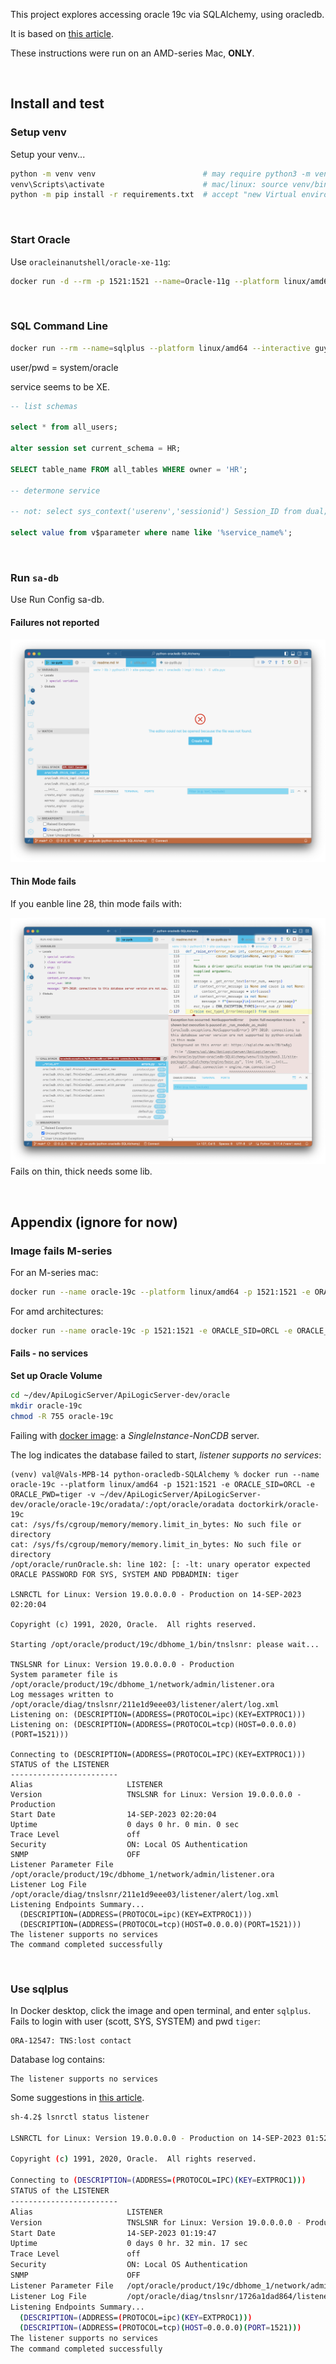 This project explores accessing oracle 19c via SQLAlchemy, using oracledb.

It is based on [this article](https://medium.com/oracledevs/using-the-development-branch-of-sqlalchemy-2-0-with-python-oracledb-d6e89090899c).

These instructions were run on an AMD-series Mac, **ONLY**.

&nbsp;

## Install and test

### Setup venv

Setup your venv...

```bash title="Install API Logic Server in a Virtual Environment"
python -m venv venv                        # may require python3 -m venv venv
venv\Scripts\activate                      # mac/linux: source venv/bin/activate
python -m pip install -r requirements.txt  # accept "new Virtual environment"
```

&nbsp;

### Start Oracle

Use `oracleinanutshell/oracle-xe-11g`:
```bash
docker run -d --rm -p 1521:1521 --name=Oracle-11g --platform linux/amd64 -e ORACLE_SID=ORCL -e ORACLE_ALLOW_REMOTE=true oracleinanutshell/oracle-xe-11g
```

&nbsp;

### SQL Command Line

```bash
docker run --rm --name=sqlplus --platform linux/amd64 --interactive guywithnose/sqlplus sqlplus system/oracle@//10.0.0.234:1521
```

user/pwd = system/oracle

service seems to be XE.

```sql
-- list schemas

select * from all_users;

alter session set current_schema = HR;

SELECT table_name FROM all_tables WHERE owner = 'HR';

-- determone service

-- not: select sys_context('userenv','sessionid') Session_ID from dual;

select value from v$parameter where name like '%service_name%';
```

&nbsp;

### Run `sa-db`

Use Run Config sa-db.

#### Failures not reported

![missing utils.pyx](images/missing%20utils.pyx.png)

#### Thin Mode fails

If you eanble line 28, thin mode fails with:

![thin mode fails](images/thin-mode-fails.png)
Fails on thin, thick needs some lib.

&nbsp;

## Appendix (ignore for now)

### Image fails M-series


For an M-series mac:

```bash
docker run --name oracle-19c --platform linux/amd64 -p 1521:1521 -e ORACLE_SID=ORCL -e ORACLE_PWD=tiger -v ~/dev/ApiLogicServer/ApiLogicServer-dev/oracle/oracle-19c/oradata/:/opt/oracle/oradata doctorkirk/oracle-19c 
```

For amd architectures:
```bash
docker run --name oracle-19c -p 1521:1521 -e ORACLE_SID=ORCL -e ORACLE_PWD=tiger -v /Users/val/dev/ApiLogicServer/ApiLogicServer-dev/oracle/oracle-19c/oradata/:/opt/oracle/oradata doctorkirk/oracle-19c 
```

#### Fails - no services

**Set up Oracle Volume**

```bash
cd ~/dev/ApiLogicServer/ApiLogicServer-dev/oracle
mkdir oracle-19c
chmod -R 755 oracle-19c
```


Failing with [docker image](https://registry.hub.docker.com/r/doctorkirk/oracle-19c): a *SingleInstance-NonCDB* server.

The log indicates the database failed to start, *listener supports no services*:

```log
(venv) val@Vals-MPB-14 python-oracledb-SQLAlchemy % docker run --name oracle-19c --platform linux/amd64 -p 1521:1521 -e ORACLE_SID=ORCL -e ORACLE_PWD=tiger -v ~/dev/ApiLogicServer/ApiLogicServer-dev/oracle/oracle-19c/oradata/:/opt/oracle/oradata doctorkirk/oracle-19c
cat: /sys/fs/cgroup/memory/memory.limit_in_bytes: No such file or directory
cat: /sys/fs/cgroup/memory/memory.limit_in_bytes: No such file or directory
/opt/oracle/runOracle.sh: line 102: [: -lt: unary operator expected
ORACLE PASSWORD FOR SYS, SYSTEM AND PDBADMIN: tiger

LSNRCTL for Linux: Version 19.0.0.0.0 - Production on 14-SEP-2023 02:20:04

Copyright (c) 1991, 2020, Oracle.  All rights reserved.

Starting /opt/oracle/product/19c/dbhome_1/bin/tnslsnr: please wait...

TNSLSNR for Linux: Version 19.0.0.0.0 - Production
System parameter file is /opt/oracle/product/19c/dbhome_1/network/admin/listener.ora
Log messages written to /opt/oracle/diag/tnslsnr/211e1d9eee03/listener/alert/log.xml
Listening on: (DESCRIPTION=(ADDRESS=(PROTOCOL=ipc)(KEY=EXTPROC1)))
Listening on: (DESCRIPTION=(ADDRESS=(PROTOCOL=tcp)(HOST=0.0.0.0)(PORT=1521)))

Connecting to (DESCRIPTION=(ADDRESS=(PROTOCOL=IPC)(KEY=EXTPROC1)))
STATUS of the LISTENER
------------------------
Alias                     LISTENER
Version                   TNSLSNR for Linux: Version 19.0.0.0.0 - Production
Start Date                14-SEP-2023 02:20:04
Uptime                    0 days 0 hr. 0 min. 0 sec
Trace Level               off
Security                  ON: Local OS Authentication
SNMP                      OFF
Listener Parameter File   /opt/oracle/product/19c/dbhome_1/network/admin/listener.ora
Listener Log File         /opt/oracle/diag/tnslsnr/211e1d9eee03/listener/alert/log.xml
Listening Endpoints Summary...
  (DESCRIPTION=(ADDRESS=(PROTOCOL=ipc)(KEY=EXTPROC1)))
  (DESCRIPTION=(ADDRESS=(PROTOCOL=tcp)(HOST=0.0.0.0)(PORT=1521)))
The listener supports no services
The command completed successfully
```


&nbsp;

### Use sqlplus

In Docker desktop, click the image and open terminal, and enter `sqlplus`.
Fails to login with user (scott, SYS, SYSTEM) and pwd `tiger`:

```log
ORA-12547: TNS:lost contact
```

Database log contains:
```log
The listener supports no services
```

Some suggestions in [this article](https://ittutorial.org/the-listener-supports-no-services-alter-system-set-local_listener/).


```bash
sh-4.2$ lsnrctl status listener

LSNRCTL for Linux: Version 19.0.0.0.0 - Production on 14-SEP-2023 01:52:04

Copyright (c) 1991, 2020, Oracle.  All rights reserved.

Connecting to (DESCRIPTION=(ADDRESS=(PROTOCOL=IPC)(KEY=EXTPROC1)))
STATUS of the LISTENER
------------------------
Alias                     LISTENER
Version                   TNSLSNR for Linux: Version 19.0.0.0.0 - Production
Start Date                14-SEP-2023 01:19:47
Uptime                    0 days 0 hr. 32 min. 17 sec
Trace Level               off
Security                  ON: Local OS Authentication
SNMP                      OFF
Listener Parameter File   /opt/oracle/product/19c/dbhome_1/network/admin/listener.ora
Listener Log File         /opt/oracle/diag/tnslsnr/1726a1dad864/listener/alert/log.xml
Listening Endpoints Summary...
  (DESCRIPTION=(ADDRESS=(PROTOCOL=ipc)(KEY=EXTPROC1)))
  (DESCRIPTION=(ADDRESS=(PROTOCOL=tcp)(HOST=0.0.0.0)(PORT=1521)))
The listener supports no services
The command completed successfully
```
